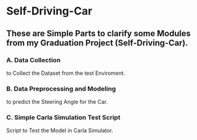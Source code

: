 # Self-Driving-Car
<h2>These are Simple Parts to clarify some Modules from my Graduation Project (Self-Driving-Car).</h2>

<h3>A. Data Collection</h3>
to Collect the Dataset from the test Enviroment.
<h3>B. Data Preprocessing and Modeling</h3>
to predict the Steering Angle for the Car.
<h3>C. Simple Carla Simulation Test Script</h3>
Script to Test the Model in Carla Simulator.

